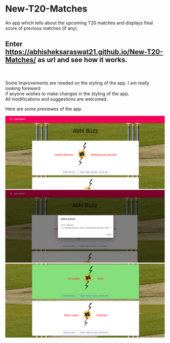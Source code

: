
# New-T20-Matches
An app which tells about the upcoming T20 matches and displays final score of previous matches (if any).
## Enter https://abhisheksaraswat21.github.io/New-T20-Matches/ as url and see how it works. 

<br><br>
Some Improvements are needed on the styling of the app. I am really looking foreward <br> if anyone wishes to make changes in the styling of the app.
<br> All modifications and suggestions are welcomed.

Here are some previewes of the app.

<img src="T20(1).png">
<img src="T20(2).png">
<img src="T20(3).png">
